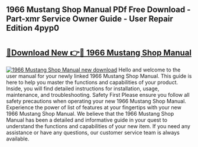 ## 1966 Mustang Shop Manual PDf Free Download - Part-xmr Service Owner Guide - User Repair Edition 4pyp0

# <h2><a href="http://bc3964.oget.top/?id=1966+Mustang+Shop+Manual">🔗Download New 👉🔴 1966 Mustang Shop Manual</a></h2>

[![1966 Mustang Shop Manual new download](https://i.imgur.com/5g1atiW.png)](http://bc3964.oget.top/?id=1966+Mustang+Shop+Manual)
Hello and welcome to the user manual for your newly linked 1966 Mustang Shop Manual. This guide is here to help you master the functions and capabilities of your product. Inside, you will find detailed instructions for installation, usage, maintenance, and troubleshooting. Safety First Please ensure you follow all safety precautions when operating your new 1966 Mustang Shop Manual. Experience the power of list of features at your fingertips with your new 1966 Mustang Shop Manual. We believe that the 1966 Mustang Shop Manual has been a detailed and informative guide in your quest to understand the functions and capabilities of your new item. If you need any assistance or have any questions, our customer service team is always available.
